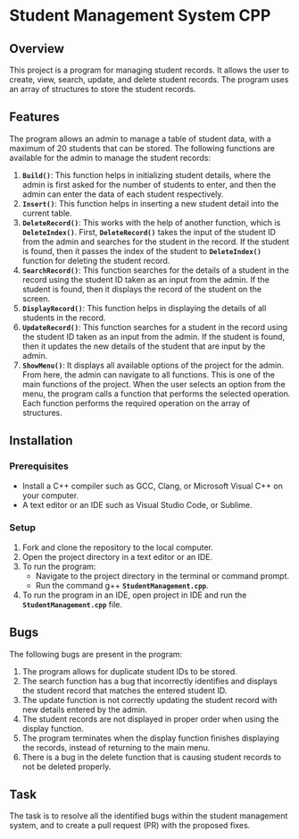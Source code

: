 # Student Management System CPP

## **Overview**

This project is a program for managing student records. It allows the user to create, view, search, update, and delete student records. The program uses an array of structures to store the student records.

## **Features**

The program allows an admin to manage a table of student data, with a maximum of 20 students that can be stored. The following functions are available for the admin to manage the student records:

1. **`Build()`**: This function helps in initializing student details, where the admin is first asked for the number of students to enter, and then the admin can enter the data of each student respectively.
2. **`Insert()`**: This function helps in inserting a new student detail into the current table.
3. **`DeleteRecord()`**: This works with the help of another function, which is **`DeleteIndex()`**. First, **`DeleteRecord()`** takes the input of the student ID from the admin and searches for the student in the record. If the student is found, then it passes the index of the student to **`DeleteIndex()`** function for deleting the student record.
4. **`SearchRecord()`**: This function searches for the details of a student in the record using the student ID taken as an input from the admin. If the student is found, then it displays the record of the student on the screen.
5. **`DisplayRecord()`**: This function helps in displaying the details of all students in the record.
6. **`UpdateRecord()`**: This function searches for a student in the record using the student ID taken as an input from the admin. If the student is found, then it updates the new details of the student that are input by the admin.
7. **`ShowMenu()`**: It displays all available options of the project for the admin. From here, the admin can navigate to all functions. This is one of the main functions of the project. When the user selects an option from the menu, the program calls a function that performs the selected operation. Each function performs the required operation on the array of structures.

## **Installation**

### **Prerequisites**

- Install a C++ compiler such as GCC, Clang, or Microsoft Visual C++ on your computer.
- A text editor or an IDE such as  Visual Studio Code, or Sublime.

### **Setup**

1. Fork and clone the repository to the local computer.
2. Open the project directory in a text editor or an IDE.
3. To run the program:
    - Navigate to the project directory in the terminal or command prompt.
    - Run the command g++ **`StudentManagement.cpp`**.
4. To run the program in an IDE, open project in IDE and run the **`StudentManagement.cpp`** file.

## **Bugs**

The following bugs are present in the program:

1. The program allows for duplicate student IDs to be stored.
2. The search function has a bug that incorrectly identifies and displays the student record that matches the entered student ID.
3. The update function is not correctly updating the student record with new details entered by the admin.
4. The student records are not displayed in proper order when using the display function.
5. The program terminates when the display function finishes displaying the records, instead of returning to the main menu.
6. There is a bug in the delete function that is causing student records to not be deleted properly.

## **Task**

The task is to resolve all the identified bugs within the student management system, and to create a pull request (PR) with the proposed fixes.